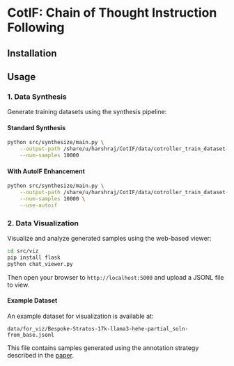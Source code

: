 # CotIF: Chain of Thought Instruction Following

## Installation

## Usage

### 1. Data Synthesis

Generate training datasets using the synthesis pipeline:

#### Standard Synthesis
```bash
python src/synthesize/main.py \
    --output-path /share/u/harshraj/CotIF/data/cotroller_train_dataset-mix-v2.json \
    --num-samples 10000
```

#### With AutoIF Enhancement
```bash
python src/synthesize/main.py \
    --output-path /share/u/harshraj/CotIF/data/cotroller_train_dataset-autoif-mix.json \
    --num-samples 10000 \
    --use-autoif
```

### 2. Data Visualization

Visualize and analyze generated samples using the web-based viewer:

```bash
cd src/viz
pip install flask
python chat_viewer.py
```

Then open your browser to `http://localhost:5000` and upload a JSONL file to view.

#### Example Dataset
An example dataset for visualization is available at:
```
data/for_viz/Bespoke-Stratos-17k-llama3-hehe-partial_soln-from_base.jsonl
```

This file contains samples generated using the annotation strategy described in the [paper](https://arxiv.org/abs/2504.05419v1).
